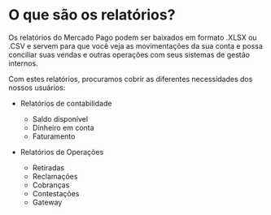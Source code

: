 # O que são os relatórios?

Os relatórios do Mercado Pago podem ser baixados em formato .XLSX ou .CSV e servem para que você veja as movimentações da sua conta e possa conciliar suas vendas e outras operações com seus sistemas de gestão internos.

Com estes relatórios, procuramos cobrir as diferentes necessidades dos nossos usuários: 

* Relatórios de contabilidade
    + Saldo disponível
    + Dinheiro em conta
    + Faturamento

* Relatórios de Operações
    + Retiradas
    + Reclamações
    + Cobranças
    + Contestações
    + Gateway

